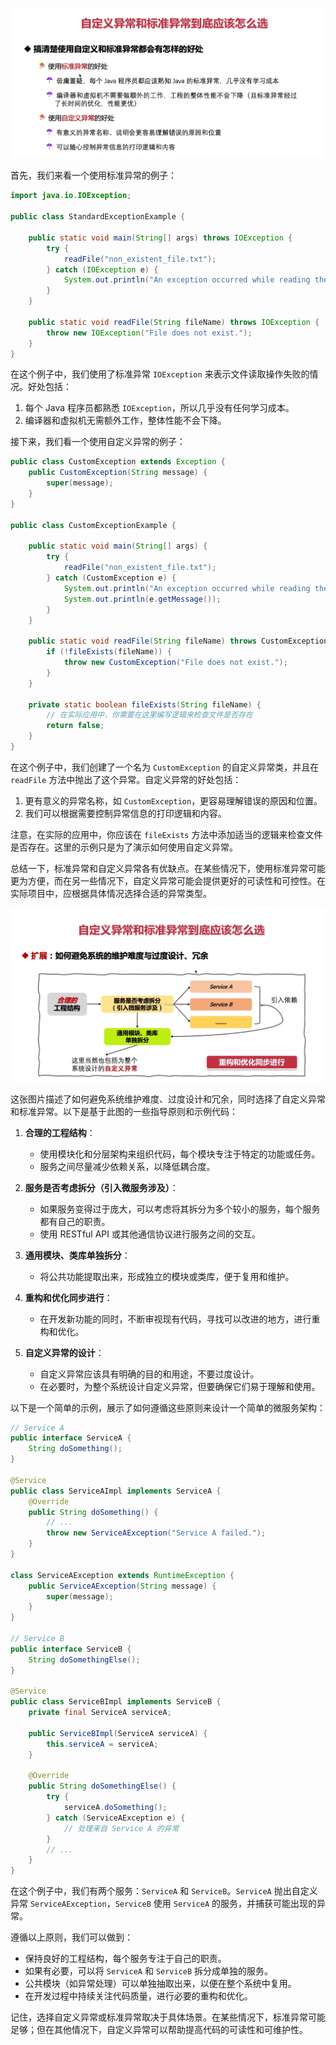 ![alt text](image-14.png)

首先，我们来看一个使用标准异常的例子：

```java
import java.io.IOException;

public class StandardExceptionExample {

    public static void main(String[] args) throws IOException {
        try {
            readFile("non_existent_file.txt");
        } catch (IOException e) {
            System.out.println("An exception occurred while reading the file: " + e.getMessage());
        }
    }

    public static void readFile(String fileName) throws IOException {
        throw new IOException("File does not exist.");
    }
}
```

在这个例子中，我们使用了标准异常 `IOException` 来表示文件读取操作失败的情况。好处包括：

1. 每个 Java 程序员都熟悉 `IOException`，所以几乎没有任何学习成本。
2. 编译器和虚拟机无需额外工作，整体性能不会下降。

接下来，我们看一个使用自定义异常的例子：

```java
public class CustomException extends Exception {
    public CustomException(String message) {
        super(message);
    }
}

public class CustomExceptionExample {

    public static void main(String[] args) {
        try {
            readFile("non_existent_file.txt");
        } catch (CustomException e) {
            System.out.println("An exception occurred while reading the file:");
            System.out.println(e.getMessage());
        }
    }

    public static void readFile(String fileName) throws CustomException {
        if (!fileExists(fileName)) {
            throw new CustomException("File does not exist.");
        }
    }

    private static boolean fileExists(String fileName) {
        // 在实际应用中，你需要在这里编写逻辑来检查文件是否存在
        return false;
    }
}
```

在这个例子中，我们创建了一个名为 `CustomException` 的自定义异常类，并且在 `readFile` 方法中抛出了这个异常。自定义异常的好处包括：

1. 更有意义的异常名称，如 `CustomException`，更容易理解错误的原因和位置。
2. 我们可以根据需要控制异常信息的打印逻辑和内容。

注意，在实际的应用中，你应该在 `fileExists` 方法中添加适当的逻辑来检查文件是否存在。这里的示例只是为了演示如何使用自定义异常。

总结一下，标准异常和自定义异常各有优缺点。在某些情况下，使用标准异常可能更为方便，而在另一些情况下，自定义异常可能会提供更好的可读性和可控性。在实际项目中，应根据具体情况选择合适的异常类型。

![alt text](image-15.png)

这张图片描述了如何避免系统维护难度、过度设计和冗余，同时选择了自定义异常和标准异常。以下是基于此图的一些指导原则和示例代码：

1. **合理的工程结构**：

   - 使用模块化和分层架构来组织代码，每个模块专注于特定的功能或任务。
   - 服务之间尽量减少依赖关系，以降低耦合度。

2. **服务是否考虑拆分（引入微服务涉及）**：

   - 如果服务变得过于庞大，可以考虑将其拆分为多个较小的服务，每个服务都有自己的职责。
   - 使用 RESTful API 或其他通信协议进行服务之间的交互。

3. **通用模块、类库单独拆分**：

   - 将公共功能提取出来，形成独立的模块或类库，便于复用和维护。

4. **重构和优化同步进行**：

   - 在开发新功能的同时，不断审视现有代码，寻找可以改进的地方，进行重构和优化。

5. **自定义异常的设计**：
   - 自定义异常应该具有明确的目的和用途，不要过度设计。
   - 在必要时，为整个系统设计自定义异常，但要确保它们易于理解和使用。

以下是一个简单的示例，展示了如何遵循这些原则来设计一个简单的微服务架构：

```java
// Service A
public interface ServiceA {
    String doSomething();
}

@Service
public class ServiceAImpl implements ServiceA {
    @Override
    public String doSomething() {
        // ...
        throw new ServiceAException("Service A failed.");
    }
}

class ServiceAException extends RuntimeException {
    public ServiceAException(String message) {
        super(message);
    }
}

// Service B
public interface ServiceB {
    String doSomethingElse();
}

@Service
public class ServiceBImpl implements ServiceB {
    private final ServiceA serviceA;

    public ServiceBImpl(ServiceA serviceA) {
        this.serviceA = serviceA;
    }

    @Override
    public String doSomethingElse() {
        try {
            serviceA.doSomething();
        } catch (ServiceAException e) {
            // 处理来自 Service A 的异常
        }
        // ...
    }
}
```

在这个例子中，我们有两个服务：`ServiceA` 和 `ServiceB`。`ServiceA` 抛出自定义异常 `ServiceAException`，`ServiceB` 使用 `ServiceA` 的服务，并捕获可能出现的异常。

遵循以上原则，我们可以做到：

- 保持良好的工程结构，每个服务专注于自己的职责。
- 如果有必要，可以将 `ServiceA` 和 `ServiceB` 拆分成单独的服务。
- 公共模块（如异常处理）可以单独抽取出来，以便在整个系统中复用。
- 在开发过程中持续关注代码质量，进行必要的重构和优化。

记住，选择自定义异常或标准异常取决于具体场景。在某些情况下，标准异常可能足够；但在其他情况下，自定义异常可以帮助提高代码的可读性和可维护性。
